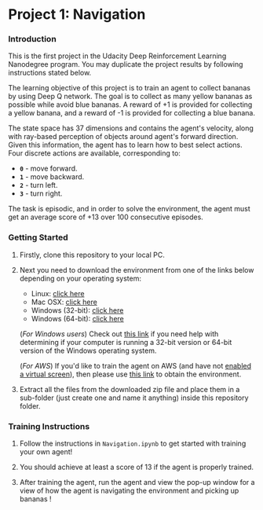 
# Project 1: Navigation

### Introduction

This is the first project in the Udacity Deep Reinforcement Learning Nanodegree program.    You may duplicate the project results by following instructions stated below.

The learning objective of this project is to train an agent to collect bananas by using Deep Q network.   The goal is to collect as many yellow bananas as possible while avoid blue bananas.  A reward of +1 is provided for collecting a yellow banana, and a reward of -1 is provided for collecting a blue banana.  

The state space has 37 dimensions and contains the agent's velocity, along with ray-based perception of objects around agent's forward direction.  Given this information, the agent has to learn how to best select actions.  Four discrete actions are available, corresponding to:
- **`0`** - move forward.
- **`1`** - move backward.
- **`2`** - turn left.
- **`3`** - turn right.

The task is episodic, and in order to solve the environment, the agent must get an average score of +13 over 100 consecutive episodes.

### Getting Started

1. Firstly, clone this repository to your local PC.

2. Next you need to download the environment from one of the links below depending on your operating system:
    - Linux: [click here](https://s3-us-west-1.amazonaws.com/udacity-drlnd/P1/Banana/Banana_Linux.zip)
    - Mac OSX: [click here](https://s3-us-west-1.amazonaws.com/udacity-drlnd/P1/Banana/Banana.app.zip)
    - Windows (32-bit): [click here](https://s3-us-west-1.amazonaws.com/udacity-drlnd/P1/Banana/Banana_Windows_x86.zip)
    - Windows (64-bit): [click here](https://s3-us-west-1.amazonaws.com/udacity-drlnd/P1/Banana/Banana_Windows_x86_64.zip)

    (_For Windows users_) Check out [this link](https://support.microsoft.com/en-us/help/827218/how-to-determine-whether-a-computer-is-running-a-32-bit-version-or-64) if you need help with determining if your computer is running a 32-bit version or 64-bit version of the Windows operating system.

    (_For AWS_) If you'd like to train the agent on AWS (and have not [enabled a virtual screen](https://github.com/Unity-Technologies/ml-agents/blob/master/docs/Training-on-Amazon-Web-Service.md)), then please use [this link](https://s3-us-west-1.amazonaws.com/udacity-drlnd/P1/Banana/Banana_Linux_NoVis.zip) to obtain the environment.

3. Extract all the files from the downloaded zip file and place them in a sub-folder (just create one and name it anything) inside this repository folder.

### Training Instructions

1. Follow the instructions in `Navigation.ipynb` to get started with training your own agent!  

2. You should achieve at least a score of 13 if the agent is properly trained.

3. After training the agent,  run the agent and view the pop-up window for a view of how the agent is navigating the environment and picking up bananas !
